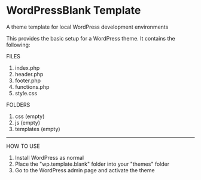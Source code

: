 # WordPressBlank Template
A theme template for local WordPress development environments

This provides the basic setup for a WordPress theme. It contains the following:

FILES
1. index.php
2. header.php
3. footer.php
4. functions.php
5. style.css

FOLDERS
1. css				(empty)
2. js					(empty)
3. templates	(empty)

---
HOW TO USE

1. Install WordPress as normal
2. Place the "wp.template.blank" folder into your "themes" folder
3. Go to the WordPress admin page and activate the theme
